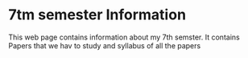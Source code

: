 # 7tm semester Information
This web page contains information about my 7th semster. It contains Papers that we hav to study and syllabus of all the papers
